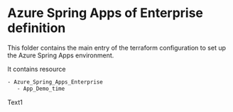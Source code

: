 # Azure Spring Apps of Enterprise definition

This folder contains the main entry of the terraform configuration to set up the Azure Spring Apps environment.

It contains resource

```txt
- Azure_Spring_Apps_Enterprise
   - App_Demo_time
```

Text1
